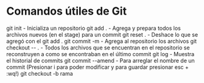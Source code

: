 # Comandos útiles de Git

git init                - Inicializa un repositorio
git add .               - Agrega y prepara todos los archivos nuevos (en el stage) para un 
                          commit
git reset .             - Deshace lo que se agregó con el git add . 
git commit -m           - Agrega al repositorio los archivos
git checkout -- .       - Todos los archivos que se encuentran en el repositorio se reconstruyen a 
                          como se encontraban en el último commit 
git log                 - Muestra el historial de commits
git commit --amend      - Para arreglar el nombre de un commit
                          (Presionar i para poder modificar y para guardar presionar esc + :wq!)
git checkout -b rama

